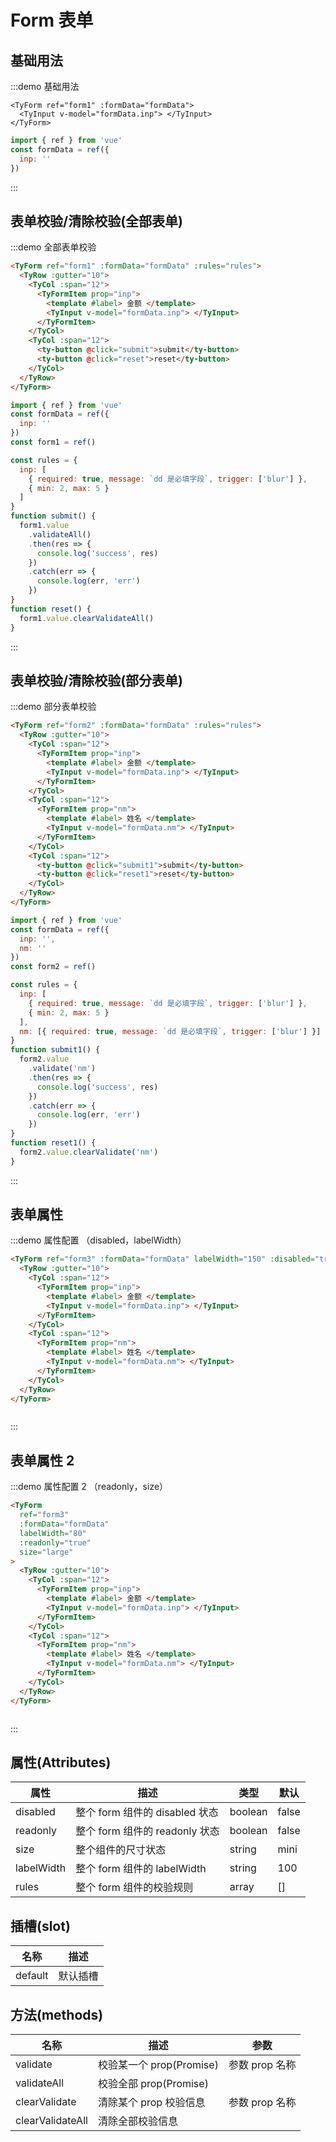 # Form 表单

## 基础用法

:::demo 基础用法

```vue
<TyForm ref="form1" :formData="formData">
  <TyInput v-model="formData.inp"> </TyInput>
</TyForm>
```

```js
import { ref } from 'vue'
const formData = ref({
  inp: ''
})
```

:::

## 表单校验/清除校验(全部表单)

:::demo 全部表单校验

```html
<TyForm ref="form1" :formData="formData" :rules="rules">
  <TyRow :gutter="10">
    <TyCol :span="12">
      <TyFormItem prop="inp">
        <template #label> 金额 </template>
        <TyInput v-model="formData.inp"> </TyInput>
      </TyFormItem>
    </TyCol>
    <TyCol :span="12">
      <ty-button @click="submit">submit</ty-button>
      <ty-button @click="reset">reset</ty-button>
    </TyCol>
  </TyRow>
</TyForm>
```

```js
import { ref } from 'vue'
const formData = ref({
  inp: ''
})
const form1 = ref()

const rules = {
  inp: [
    { required: true, message: `dd 是必填字段`, trigger: ['blur'] },
    { min: 2, max: 5 }
  ]
}
function submit() {
  form1.value
    .validateAll()
    .then(res => {
      console.log('success', res)
    })
    .catch(err => {
      console.log(err, 'err')
    })
}
function reset() {
  form1.value.clearValidateAll()
}
```

:::

## 表单校验/清除校验(部分表单)

:::demo 部分表单校验

```html
<TyForm ref="form2" :formData="formData" :rules="rules">
  <TyRow :gutter="10">
    <TyCol :span="12">
      <TyFormItem prop="inp">
        <template #label> 金额 </template>
        <TyInput v-model="formData.inp"> </TyInput>
      </TyFormItem>
    </TyCol>
    <TyCol :span="12">
      <TyFormItem prop="nm">
        <template #label> 姓名 </template>
        <TyInput v-model="formData.nm"> </TyInput>
      </TyFormItem>
    </TyCol>
    <TyCol :span="12">
      <ty-button @click="submit1">submit</ty-button>
      <ty-button @click="reset1">reset</ty-button>
    </TyCol>
  </TyRow>
</TyForm>
```

```js
import { ref } from 'vue'
const formData = ref({
  inp: '',
  nm: ''
})
const form2 = ref()

const rules = {
  inp: [
    { required: true, message: `dd 是必填字段`, trigger: ['blur'] },
    { min: 2, max: 5 }
  ],
  nm: [{ required: true, message: `dd 是必填字段`, trigger: ['blur'] }]
}
function submit1() {
  form2.value
    .validate('nm')
    .then(res => {
      console.log('success', res)
    })
    .catch(err => {
      console.log(err, 'err')
    })
}
function reset1() {
  form2.value.clearValidate('nm')
}
```

:::

## 表单属性

:::demo 属性配置 （disabled，labelWidth）

```html
<TyForm ref="form3" :formData="formData" labelWidth="150" :disabled="true">
  <TyRow :gutter="10">
    <TyCol :span="12">
      <TyFormItem prop="inp">
        <template #label> 金额 </template>
        <TyInput v-model="formData.inp"> </TyInput>
      </TyFormItem>
    </TyCol>
    <TyCol :span="12">
      <TyFormItem prop="nm">
        <template #label> 姓名 </template>
        <TyInput v-model="formData.nm"> </TyInput>
      </TyFormItem>
    </TyCol>
  </TyRow>
</TyForm>
```

```js

```

:::

## 表单属性 2

:::demo 属性配置 2 （readonly，size）

```html
<TyForm
  ref="form3"
  :formData="formData"
  labelWidth="80"
  :readonly="true"
  size="large"
>
  <TyRow :gutter="10">
    <TyCol :span="12">
      <TyFormItem prop="inp">
        <template #label> 金额 </template>
        <TyInput v-model="formData.inp"> </TyInput>
      </TyFormItem>
    </TyCol>
    <TyCol :span="12">
      <TyFormItem prop="nm">
        <template #label> 姓名 </template>
        <TyInput v-model="formData.nm"> </TyInput>
      </TyFormItem>
    </TyCol>
  </TyRow>
</TyForm>
```

```js

```

:::

## 属性(Attributes)

<div class="listTb">

| 属性       | 描述                           | 类型    | 默认  |
| ---------- | ------------------------------ | ------- | ----- |
| disabled   | 整个 form 组件的 disabled 状态 | boolean | false |
| readonly   | 整个 form 组件的 readonly 状态 | boolean | false |
| size       | 整个组件的尺寸状态             | string  | mini  |
| labelWidth | 整个 form 组件的 labelWidth    | string  | 100   |
| rules      | 整个 form 组件的校验规则       | array   | []    |

</div>

## 插槽(slot)

<div class="listTb">

| 名称    | 描述     |
| ------- | -------- |
| default | 默认插槽 |

</div>

## 方法(methods)

<div class="listTb">

| 名称             | 描述                     | 参数           |
| ---------------- | ------------------------ | -------------- |
| validate         | 校验某一个 prop(Promise) | 参数 prop 名称 |
| validateAll      | 校验全部 prop(Promise)   |                |
| clearValidate    | 清除某个 prop 校验信息   | 参数 prop 名称 |
| clearValidateAll | 清除全部校验信息         |                |

</div>

<script setup>
    import {ref} from 'vue'
    const form1 = ref()
    const form2 = ref()

    const formData =ref({
      inp: '',
      nm:''
    })
    const rules = {
      'inp': [
        { required: true, message: `inp 是必填字段`, trigger: ['blur'] },
        { min: 2, max: 5 }
      ],
      nm:[
        { required: true, message: `dd 是必填字段`, trigger: ['blur'] },
      ]
    }
    function submit() {
      form1.value.validateAll().then(res => {
        console.log('success', res);
      }).catch(err => {
        console.log(err, "err");
      })
    }
    function reset() {
      form1.value.clearValidateAll()
    }
    function submit1() {
      form2.value
        .validate('nm')
        .then(res => {
          console.log('success', res)
        })
        .catch(err => {
          console.log(err, 'err')
        })
    }
function reset1() {
  form2.value.clearValidate('nm')
}
</script>
